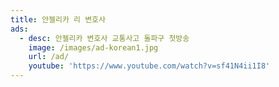 ```yaml
---
title: 안젤리카 리 변호사
ads:
  - desc: 안젤리카 변호사 교통사고 돌파구 첫방송
    image: /images/ad-korean1.jpg
    url: /ad/
    youtube: 'https://www.youtube.com/watch?v=sf41N4ii1I8'
---
```


